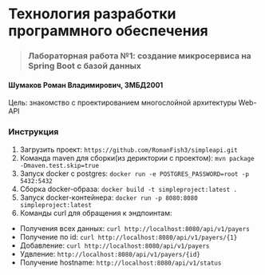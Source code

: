 # Технология разработки программного обеспечения
> ### Лабораторная работа №1: создание микросервиса на Spring Boot с базой данных
#### Шумаков Роман Владимирович, 3МБД2001
Цель: знакомство с проектированием многослойной архитектуры Web-API
### Инструкция
1. Загрузить проект: `https://github.com/RomanFish3/simpleapi.git`
2. Команда maven для сборки(из дериктории с проектом): `mvn package -Dmaven.test.skip=true`
3. Запуск docker с postgres: `docker run -e POSTGRES_PASSWORD=root -p 5432:5432`
4. Сборка docker-образа: `docker build -t simpleproject:latest . `
5. Запуск docker-контейнера: `docker run -p 8080:8080 simpleproject:latest`
6. Команды curl для обращения к эндпоинтам:

  - Получения всех данных: `curl http://localhost:8080/api/v1/payers`
  - Получение по id: `curl http://localhost:8080/api/v1/payers/{1}`
  - Добавление: `curl http://localhost:8080/api/v1/payers`
  - Удвление: `http://localhost:8080/api/v1/payers/{id}`
  - Получение hostname: `http://localhost:8080/api/v1/status`
 

